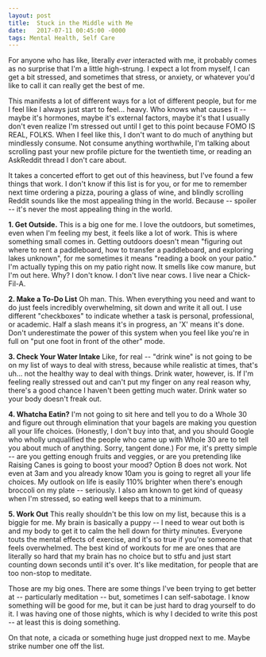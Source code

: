 ```yaml
---
layout: post
title:  Stuck in the Middle with Me
date:   2017-07-11 00:45:00 -0000
tags: Mental Health, Self Care
---
```



For anyone who has like, literally _ever_ interacted with me, it probably comes as no surprise that I'm a little high-strung. I expect a lot from myself, I can get a bit stressed, and sometimes that stress, or anxiety, or whatever you'd like to call it can really get the best of me.

This manifests a lot of different ways for a lot of different people, but for me I feel like I always just start to feel... heavy. Who knows what causes it -- maybe it's hormones, maybe it's external factors, maybe it's that I usually don't even realize I'm stressed out until I get to this point because FOMO IS REAL, FOLKS. When I feel like this, I don't want to do much of anything but mindlessly consume. Not consume anything worthwhile, I'm talking about scrolling past your new profile picture for the twentieth time, or reading an AskReddit thread I don't care about. 

It takes a concerted effort to get out of this heaviness, but I've found a few things that work. I don't know if this list is for you, or for me to remember next time ordering a pizza, pouring a glass of wine, and blindly scrolling Reddit sounds like the most appealing thing in the world. Because -- spoiler -- it's never the most appealing thing in the world.

<b>1. Get Outside.</b> This is a big one for me. I love the outdoors, but sometimes, even when I'm feeling my best, it feels like a lot of work. This is where something small comes in. Getting outdoors doesn't mean "figuring out where to rent a paddleboard, how to transfer a paddleboard, and exploring lakes unknown", for me sometimes it means "reading a book on your patio." I'm actually typing this on my patio right now. It smells like cow manure, but I'm out here. Why? I don't know. I don't live near cows. I live near a Chick-Fil-A.

<b>2. Make a To-Do List</b> Oh man. This. When everything you need and want to do just feels incredibly overwhelming, sit down and write it all out. I use different "checkboxes" to indicate whether a task is personal, professional, or academic. Half a slash means it's in progress, an 'X' means it's done. Don't underestimate the power of this system when you feel like you're in full on "put one foot in front of the other" mode. 

<b>3. Check Your Water Intake</b> Like, for real -- "drink wine" is not going to be on my list of ways to deal with stress, because while realistic at times, that's uh... not the healthy way to deal with things. Drink water, however, is. If I'm feeling really stressed out and can't put my finger on any real reason why, there's a good chance I haven't been getting much water. Drink water so your body doesn't freak out.

<b>4. Whatcha Eatin?</b> I'm not going to sit here and tell you to do a Whole 30 and figure out through elimination that your bagels are making you question all your life choices. (Honestly, I don't buy into that, and you should Google who wholly unqualified the people who came up with Whole 30 are to tell you about much of anything. Sorry, tangent done.) For me, it's pretty simple -- are you getting enough fruits and veggies, or are you pretending like Raising Canes is going to boost your mood? Option B does not work. Not even at 3am and you already know 10am you is going to regret all your life choices. My outlook on life is easily 110% brighter when there's enough broccoli on my plate -- seriously. I also am known to get kind of queasy when I'm stressed, so eating well keeps that to a minimum. 

<b>5. Work Out</b> This really shouldn't be this low on my list, because this is a biggie for me. My brain is basically a puppy -- I need to wear out both is and my body to get it to calm the hell down for thirty minutes. Everyone touts the mental effects of exercise, and it's so true if you're someone that feels overwhelmed. The best kind of workouts for me are ones that are literally so hard that my brain has no choice but to stfu and just start counting down seconds until it's over. It's like meditation, for people that are too non-stop to meditate. 

Those are my big ones. There are some things I've been trying to get better at -- particularly meditation -- but, sometimes I can self-sabotage. I know something will be good for me, but it can be just hard to drag yourself to do it. I was having one of those nights, which is why I decided to write this post -- at least this is doing something. 

On that note, a cicada or something huge just dropped next to me. Maybe strike number one off the list.
